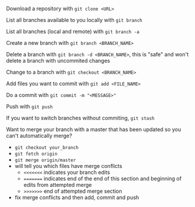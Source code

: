 Download a repository with `git clone <URL>`

List all branches available to you locally with `git branch`

List all branches (local and remote) with `git branch -a`

Create a new branch with `git branch <BRANCH_NAME>`

Delete a branch with `git branch -d <BRANCH_NAME>`, this is "safe" and won't delete a branch with uncommited changes

Change to a branch with `git checkout <BRANCH_NAME>`

Add files you want to commit with `git add <FILE_NAME>`

Do a commit with `git commit -m "<MESSAGE>"`

Push with `git push` 

If you want to switch branches without commiting, `git stash`

Want to merge your branch with a master that has been updated so you can't automatically merge?
- `git checkout your_branch`
- `git fetch origin`
- `git merge origin/master`
- will tell you which files have merge conflicts
  - `<<<<<<<` indicates your branch edits
  - `=======` indicates end of the end of this section and beginning of edits from attempted merge
  - `>>>>>>>` end of attempted merge section
- fix merge conflicts and then add, commit and push